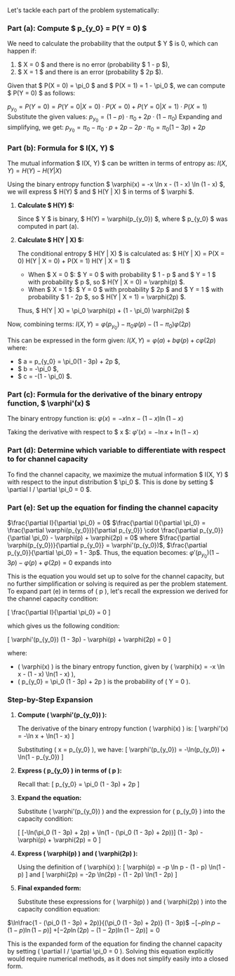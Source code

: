 Let's tackle each part of the problem systematically:

### Part (a): Compute $ p_{y_0} = P(Y = 0) $

We need to calculate the probability that the output $ Y $ is 0, which can happen if:

1. $ X = 0 $ and there is no error (probability $ 1 - p $),
2. $ X = 1 $ and there is an error (probability $ 2p $).

Given that $ P(X = 0) = \pi_0 $ and $ P(X = 1) = 1 - \pi_0 $, we can compute $ P(Y = 0) $ as follows:

$p_{y_0} = P(Y = 0) = P(Y = 0 | X = 0) \cdot P(X = 0) + P(Y = 0 | X = 1) \cdot P(X = 1)$
Substitute the given values:
$p_{y_0} = (1 - p) \cdot \pi_0 + 2p \cdot (1 - \pi_0)$
Expanding and simplifying, we get:
$p_{y_0} = \pi_0 - \pi_0 \cdot p + 2p - 2p \cdot \pi_0 = \pi_0(1 - 3p) + 2p$

### Part (b): Formula for $ I(X, Y) $

The mutual information $ I(X, Y) $ can be written in terms of entropy as:
$I(X, Y) = H(Y) - H(Y | X)$

Using the binary entropy function $ \varphi(x) = -x \ln x - (1 - x) \ln (1 - x) $, we will express $ H(Y) $ and $ H(Y | X) $ in terms of $ \varphi $.

1. **Calculate $ H(Y) $:**

   Since $ Y $ is binary, $ H(Y) = \varphi(p_{y_0}) $, where $ p_{y_0} $ was computed in part (a).

2. **Calculate $ H(Y | X) $:**

   The conditional entropy $ H(Y | X) $ is calculated as:
   $   H(Y | X) = P(X = 0) H(Y | X = 0) + P(X = 1) H(Y | X = 1)
$
   - When $ X = 0 $: $ Y = 0 $ with probability $ 1 - p $ and $ Y = 1 $ with probability $ p $, so $ H(Y | X = 0) = \varphi(p) $.
   - When $ X = 1 $: $ Y = 0 $ with probability $ 2p $ and $ Y = 1 $ with probability $ 1 - 2p $, so $ H(Y | X = 1) = \varphi(2p) $.

   Thus,
   $   H(Y | X) = \pi_0 \varphi(p) + (1 - \pi_0) \varphi(2p)
$

Now, combining terms:
$I(X, Y) = \varphi(p_{y_0}) - \pi_0 \varphi(p) - (1 - \pi_0) \varphi(2p)$

This can be expressed in the form given:
$I(X, Y) = \varphi(a) + b \varphi(p) + c \varphi(2p)$
where:
- $ a = p_{y_0} = \pi_0(1 - 3p) + 2p $,
- $ b = -\pi_0 $,
- $ c = -(1 - \pi_0) $.

### Part (c): Formula for the derivative of the binary entropy function, $ \varphi'(x) $

The binary entropy function is:
$\varphi(x) = -x \ln x - (1 - x) \ln(1 - x)$

Taking the derivative with respect to $ x $:
$\varphi'(x) = -\ln x + \ln(1 - x)$

### Part (d): Determine which variable to differentiate with respect to for channel capacity

To find the channel capacity, we maximize the mutual information $ I(X, Y) $ with respect to the input distribution $ \pi_0 $. This is done by setting $ \partial I / \partial \pi_0 = 0 $.

### Part (e): Set up the equation for finding the channel capacity

$\frac{\partial I}{\partial \pi_0} = 0$
$\frac{\partial I}{\partial \pi_0} = \frac{\partial \varphi(p_{y_0})}{\partial p_{y_0}} \cdot \frac{\partial p_{y_0}}{\partial \pi_0} - \varphi(p) + \varphi(2p) = 0$
where
$\frac{\partial \varphi(p_{y_0})}{\partial p_{y_0}} = \varphi'(p_{y_0})$,
$\frac{\partial p_{y_0}}{\partial \pi_0} = 1 - 3p$.
Thus, the equation becomes:
$\varphi'(p_{y_0}) (1 - 3p) - \varphi(p) + \varphi(2p) = 0$
expands into

This is the equation you would set up to solve for the channel capacity, but no further simplification or solving is required as per the problem statement.
To expand part (e) in terms of \( p \), let's recall the expression we derived for the channel capacity condition:

\[
\frac{\partial I}{\partial \pi_0} = 0
\]

which gives us the following condition:

\[
\varphi'(p_{y_0}) (1 - 3p) - \varphi(p) + \varphi(2p) = 0
\]

where:
- \( \varphi(x) \) is the binary entropy function, given by \( \varphi(x) = -x \ln x - (1 - x) \ln(1 - x) \),
- \( p_{y_0} = \pi_0 (1 - 3p) + 2p \) is the probability of \( Y = 0 \).

### Step-by-Step Expansion

1. **Compute \( \varphi'(p_{y_0}) \):**

   The derivative of the binary entropy function \( \varphi(x) \) is:
   \[
   \varphi'(x) = -\ln x + \ln(1 - x)
   \]

   Substituting \( x = p_{y_0} \), we have:
   \[
   \varphi'(p_{y_0}) = -\ln(p_{y_0}) + \ln(1 - p_{y_0})
   \]

2. **Express \( p_{y_0} \) in terms of \( p \):**

   Recall that:
   \[
   p_{y_0} = \pi_0 (1 - 3p) + 2p
   \]

3. **Expand the equation:**

   Substitute \( \varphi'(p_{y_0}) \) and the expression for \( p_{y_0} \) into the capacity condition:

   \[
   [-\ln(\pi_0 (1 - 3p) + 2p) + \ln(1 - (\pi_0 (1 - 3p) + 2p))] (1 - 3p) - \varphi(p) + \varphi(2p) = 0
   \]

4. **Express \( \varphi(p) \) and \( \varphi(2p) \):**

   Using the definition of \( \varphi(x) \):
   \[
   \varphi(p) = -p \ln p - (1 - p) \ln(1 - p)
   \]
   and
   \[
   \varphi(2p) = -2p \ln(2p) - (1 - 2p) \ln(1 - 2p)
   \]

5. **Final expanded form:**

   Substitute these expressions for \( \varphi(p) \) and \( \varphi(2p) \) into the capacity condition equation:

$\ln\frac{1 - (\pi_0 (1 - 3p) + 2p)}{(\pi_0 (1 - 3p) + 2p)} (1 - 3p)$
$- [-p \ln p - (1 - p) \ln(1 - p)]$
$+ [-2p \ln(2p) - (1 - 2p) \ln(1 - 2p)] = 0$

This is the expanded form of the equation for finding the channel capacity by setting \( \partial I / \partial \pi_0 = 0 \). Solving this equation explicitly would require numerical methods, as it does not simplify easily into a closed form.